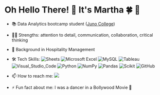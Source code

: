# Oh Hello There! :wave: It's Martha :four_leaf_clover: :information_desk_person:


* 📚 Data Analytics bootcamp student ([Juno College](https://github.com/HackerYou))<br>
* 💪🏻 Strengths: attention to detail, communication, collaboration, critical thinking<br>
* :thought_balloon: Background in Hospitality Management <br>
* 🛠 Tech Skills: ![Sheets](https://img.shields.io/badge/Google%20Sheets-34A853?style=for-the-badge&logo=google-sheets&logoColor=white) ![Microsoft Excel](https://img.shields.io/badge/Microsoft_Excel-217346?style=for-the-badge&logo=microsoft-excel&logoColor=white) ![MySQL](https://img.shields.io/badge/mysql-%2300f.svg?style=for-the-badge&logo=mysql&logoColor=white) ![Tableau](https://img.shields.io/badge/Tableau-E97627?style=for-the-badge&logo=Tableau&logoColor=white) ![Visual_Studio_Code](https://img.shields.io/badge/Visual_Studio_Code-0078D4?style=for-the-badge&logo=visual%20studio%20code&logoColor=white) ![Python](https://img.shields.io/badge/python-3670A0?style=for-the-badge&logo=python&logoColor=ffdd54) ![NumPy](https://img.shields.io/badge/Numpy-777BB4?style=for-the-badge&logo=numpy&logoColor=white) ![Pandas](https://img.shields.io/badge/Pandas-2C2D72?style=for-the-badge&logo=pandas&logoColor=white)  ![Scikit](https://img.shields.io/badge/scikit_learn-F7931E?style=for-the-badge&logo=scikit-learn&logoColor=white) ![GitHub](https://img.shields.io/badge/GitHub-100000?style=for-the-badge&logo=github&logoColor=white) <br>
* 📫 How to reach me: <a href="mailto:marthacleary6314@gmail.com?"><img src="https://img.shields.io/badge/gmail-%23DD0031.svg?&style=for-the-badge&logo=gmail&logoColor=white"/></a>

* ⚡ Fun fact about me: I was a dancer in a Bollywood Movie :dancer:
